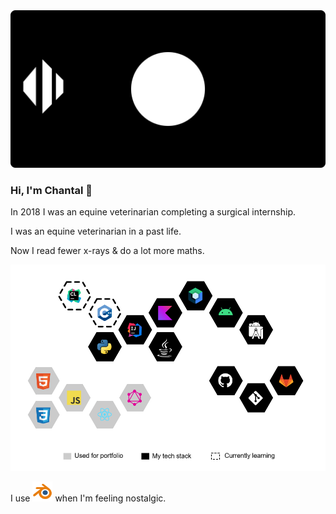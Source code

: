 <div align="center">
  <img src="assets/bogwalk-banner.svg" alt="BogWalk GitHub banner"/>
</div>


### Hi, I'm Chantal 👋

In 2018 I was an equine veterinarian completing a surgical internship. 

I was an equine veterinarian in a past life.

Now I read fewer x-rays & do a lot more maths.

<div align="center">
  <map name="links">
    <area href="https://kotlinlang.org/" alt="Checkout Kotlin" target="_blank" shape="poly" coords="470,116420,116545,159420,202470,202445,159"/>
  </map>
  <img src="assets/tech.png" alt="BogWalk tech stack diagram" usemap="#links"/>
</div>

I use [![Blender logo](assets/icons/blender_32.png)](https://www.blender.org/) when I'm feeling nostalgic.